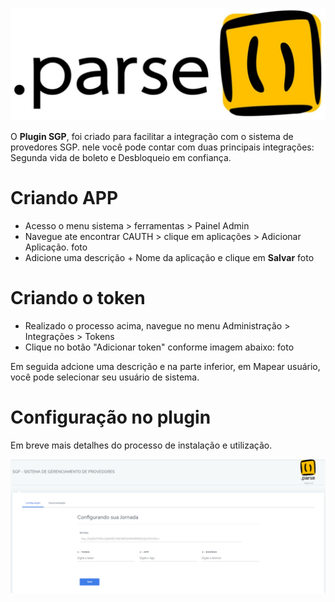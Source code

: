 

![N|Solid](https://raw.githubusercontent.com/Wilkor/img-clonebots/main/logoParseHorizontal.jpeg)


O **Plugin SGP**, foi criado para facilitar a integração com o sistema de provedores SGP. nele você pode contar com duas principais integrações: Segunda vida de boleto e Desbloqueio em confiança.

# Criando APP

 - Acesso o menu sistema > ferramentas > Painel Admin 
 - Navegue ate encontrar CAUTH > clique em aplicações > Adicionar Aplicação.
  foto
 - Adicione uma descrição + Nome da aplicação e clique em **Salvar**
  foto

# Criando o token

 - Realizado o processo acima, navegue no menu Administração > Integrações > Tokens
  - Clique no botão "Adicionar token" conforme imagem abaixo:
   foto

 Em seguida adcione uma descrição e na parte inferior, em Mapear usuário, você pode selecionar seu usuário de sistema.


# Configuração no plugin
Em breve mais detalhes do processo de instalação e utilização.
 

![N|Solid](https://raw.githubusercontent.com/Wilkor/doc-plugin-sgp/main/plugin-sgp.png)
 



